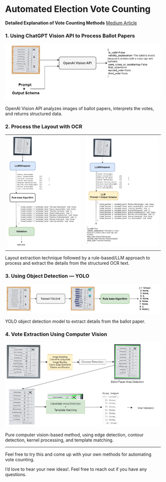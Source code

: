 # Automated Election Vote Counting


**Detailed Explanation of Vote Counting Methods**
[Medium Article](https://medium.com/@pamudu1111/automated-election-vote-counting-7b89900f7333)

### 1. Using ChatGPT Vision API to Process Ballot Papers
![Vision API](resources/LLM_proocessing.png)

OpenAI Vision API analyzes images of ballot papers, interprets the votes, and returns structured data.


### 2. Process the Layout with OCR
<table>
  <tr>
    <td>
      <img src="resources/layout_parse.png" alt="Layout Processing" width="300"/>
    </td>
    <td>
      <img src="resources/layout_parse_LLM.png" alt="Layout Processing LLM" width="300"/>
    </td>
  </tr>
</table>

Layout extraction technique followed by a rule-based/LLM approach to process and extract the details from the structured OCR text.

### 3. Using Object Detection — YOLO
![YOLO vote detection](resources/YOLO_vote_extraction.png)

YOLO object detection model to extract details from the ballot paper.


### 4. Vote Extraction Using Computer Vision
![CV vote detection](resources/CV_method.png)

Pure computer vision-based method, using edge detection, contour detection, kernel processing, and template matching.

---

<p>Feel free to try this and come up with your own methods for automating vote counting.</p>
<p>I’d love to hear your new ideas!. Feel free to reach out if you have any questions.</p>

